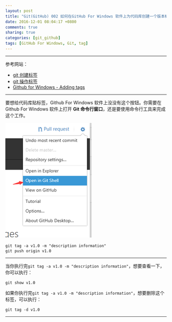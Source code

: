 ```yaml
---
layout: post
title: "Git(GitHub) 002 如何在GitHub For Windows 软件上为代码库创建一个版本标签"
date: 2016-12-01 08:04:17 +0800
comments: true
sharing: true
categories: [git_github]
tags: [GitHub For Windows, Git, tag]
---
```


---

参考网站：

* [git 创建标签](http://www.liaoxuefeng.com/wiki/0013739516305929606dd18361248578c67b8067c8c017b000/001376951758572072ce1dc172b4178b910d31bc7521ee4000)
* [git 操作标签](http://www.liaoxuefeng.com/wiki/0013739516305929606dd18361248578c67b8067c8c017b000/001376951885068a0ac7d81c3a64912b35a59b58a1d926b000)
* [Github for Windows - Adding tags](http://stackoverflow.com/questions/13862517/github-for-windows-adding-tags)


----------

要想给代码库贴标签，Github For Windows 软件上没没有这个按钮。你需要在Github For Windows 软件上打开 **Git 命令行窗口**，还是要使用命令行工具来完成这个工作。

![Alt text](/images/2016-12-1-GitHub-For-Windows-Adding-tag/1480548346142.png)

```
git tag -a v1.0 -m "description information"
git push origin v1.0
```


----------

当你执行完`git tag -a v1.0 -m "description information"`，想要查看一下，你可以执行：

```
git show v1.0
```

如果你执行完`git tag -a v1.0 -m "description information"`，想要删除这个标签，可以执行：

```
git tag -d v1.0
```


----------
